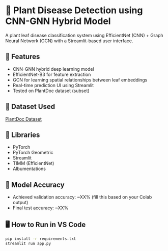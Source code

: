 # 🌿 Plant Disease Detection using CNN-GNN Hybrid Model

A plant leaf disease classification system using EfficientNet (CNN) + Graph Neural Network (GCN) with a Streamlit-based user interface.

## 🚀 Features
- CNN-GNN hybrid deep learning model
- EfficientNet-B3 for feature extraction
- GCN for learning spatial relationships between leaf embeddings
- Real-time prediction UI using Streamlit
- Tested on PlantDoc dataset (subset)

## 📁 Dataset Used
[PlantDoc Dataset](https://github.com/pratikkayal/PlantDoc-Dataset)

## 🧠 Libraries
- PyTorch
- PyTorch Geometric
- Streamlit
- TIMM (EfficientNet)
- Albumentations

## 🎯 Model Accuracy
- Achieved validation accuracy: ~XX% (fill this based on your Colab output)
- Final test accuracy: ~XX%

## 🖥️ How to Run in VS Code
```bash
pip install -r requirements.txt
streamlit run app.py
